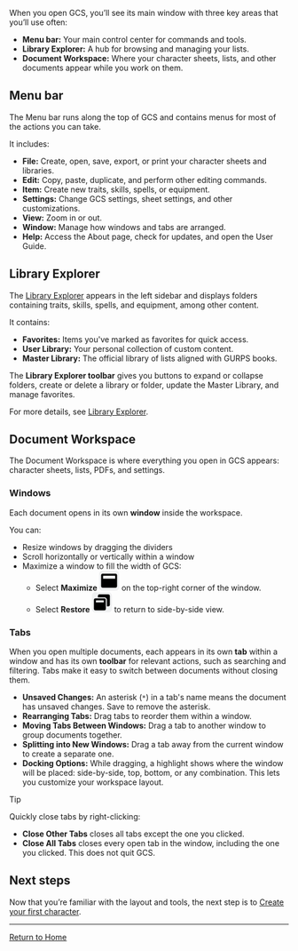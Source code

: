 When you open GCS, you’ll see its main window with three key areas that you’ll use often:
- **Menu bar:** Your main control center for commands and tools.
- **Library Explorer:** A hub for browsing and managing your lists.
- **Document Workspace:** Where your character sheets, lists, and other documents appear while you work on them.
## Menu bar
The Menu bar runs along the top of GCS and contains menus for most of the actions you can take.

It includes:
- **File:** Create, open, save, export, or print your character sheets and libraries.
- **Edit:** Copy, paste, duplicate, and perform other editing commands.
- **Item:** Create new traits, skills, spells, or equipment.
- **Settings:** Change GCS settings, sheet settings, and other customizations.
- **View:** Zoom in or out.
- **Window:** Manage how windows and tabs are arranged.
- **Help:** Access the About page, check for updates, and open the User Guide.
## Library Explorer
The [Library Explorer](Library%20Explorer.md) appears in the left sidebar and displays folders containing traits, skills, spells, and equipment, among other content.

It contains:
- **Favorites:** Items you've marked as favorites for quick access.
- **User Library:** Your personal collection of custom content.
- **Master Library:** The official library of lists aligned with GURPS books.

The **Library Explorer toolbar** gives you buttons to expand or collapse folders, create or delete a library or folder, update the Master Library, and manage favorites.

For more details, see [Library Explorer](Library%20Explorer.md).
## Document Workspace
The Document Workspace is where everything you open in GCS appears: character sheets, lists, PDFs, and settings.
### Windows
Each document opens in its own **window** inside the workspace.

You can:
- Resize windows by dragging the dividers
- Scroll horizontally or vertically within a window
- Maximize a window to fill the width of GCS:
	- Select **Maximize** ![](./images/icons/icn-windowMaximize.svg) on the top-right corner of the window.
	- Select **Restore** ![](./images/icons/icn-windowRestore.svg) to return to side-by-side view.
### Tabs
When you open multiple documents, each appears in its own **tab** within a window and has its own **toolbar** for relevant actions, such as searching and filtering. Tabs make it easy to switch between documents without closing them.

- **Unsaved Changes:** An asterisk (`*`) in a tab's name means the document has unsaved changes. Save to remove the asterisk.
- **Rearranging Tabs:** Drag tabs to reorder them within a window.
- **Moving Tabs Between Windows:** Drag a tab to another window to group documents together.
- **Splitting into New Windows:** Drag a tab away from the current window to create a separate one.
- **Docking Options:** While dragging, a highlight shows where the window will be placed: side-by-side, top, bottom, or any combination. This lets you customize your workspace layout.

> [!tip]
> Quickly close tabs by right-clicking:
> - **Close Other Tabs** closes all tabs except the one you clicked.
> - **Close All Tabs** closes every open tab in the window, including the one you clicked. This does not quit GCS.

## Next steps
Now that you’re familiar with the layout and tools, the next step is to [Create your first character](Create%20your%20first%20character.md).

---
[Return to Home](Home.md)